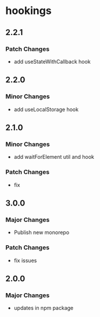 # hookings

## 2.2.1

### Patch Changes

- add useStateWithCallback hook

## 2.2.0

### Minor Changes

- add useLocalStorage hook

## 2.1.0

### Minor Changes

- add waitForElement util and hook

### Patch Changes

- fix

## 3.0.0

### Major Changes

- Publish new monorepo

### Patch Changes

- fix issues

## 2.0.0

### Major Changes

- updates in npm package
